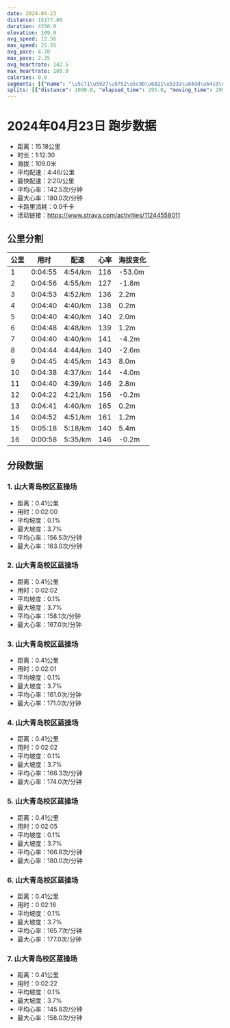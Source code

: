 ```yaml
---
date: 2024-04-23
distance: 15177.00
duration: 4350.0
elevation: 109.0
avg_speed: 12.56
max_speed: 25.55
avg_pace: 4.78
max_pace: 2.35
avg_heartrate: 142.5
max_heartrate: 180.0
calories: 0.0
segments: [{"name": "\u5c71\u5927\u9752\u5c9b\u6821\u533a\u84dd\u64cd\u573a", "distance": 408.3, "elapsed_time": 120.0, "moving_time": 120.0, "average_heartrate": 156.5, "max_heartrate": 163.0, "average_grade": 0.1, "maximum_grade": 3.7, "elevation_difference": 0.7999999999999998}, {"name": "\u5c71\u5927\u9752\u5c9b\u6821\u533a\u84dd\u64cd\u573a", "distance": 408.3, "elapsed_time": 122.0, "moving_time": 122.0, "average_heartrate": 158.1, "max_heartrate": 167.0, "average_grade": 0.1, "maximum_grade": 3.7, "elevation_difference": 0.7999999999999998}, {"name": "\u5c71\u5927\u9752\u5c9b\u6821\u533a\u84dd\u64cd\u573a", "distance": 408.3, "elapsed_time": 121.0, "moving_time": 121.0, "average_heartrate": 161.0, "max_heartrate": 171.0, "average_grade": 0.1, "maximum_grade": 3.7, "elevation_difference": 0.7999999999999998}, {"name": "\u5c71\u5927\u9752\u5c9b\u6821\u533a\u84dd\u64cd\u573a", "distance": 408.3, "elapsed_time": 122.0, "moving_time": 122.0, "average_heartrate": 166.3, "max_heartrate": 174.0, "average_grade": 0.1, "maximum_grade": 3.7, "elevation_difference": 0.7999999999999998}, {"name": "\u5c71\u5927\u9752\u5c9b\u6821\u533a\u84dd\u64cd\u573a", "distance": 408.3, "elapsed_time": 125.0, "moving_time": 124.0, "average_heartrate": 166.8, "max_heartrate": 180.0, "average_grade": 0.1, "maximum_grade": 3.7, "elevation_difference": 0.7999999999999998}, {"name": "\u5c71\u5927\u9752\u5c9b\u6821\u533a\u84dd\u64cd\u573a", "distance": 408.3, "elapsed_time": 136.0, "moving_time": 136.0, "average_heartrate": 165.7, "max_heartrate": 177.0, "average_grade": 0.1, "maximum_grade": 3.7, "elevation_difference": 0.7999999999999998}, {"name": "\u5c71\u5927\u9752\u5c9b\u6821\u533a\u84dd\u64cd\u573a", "distance": 408.3, "elapsed_time": 142.0, "moving_time": 142.0, "average_heartrate": 145.8, "max_heartrate": 158.0, "average_grade": 0.1, "maximum_grade": 3.7, "elevation_difference": 0.7999999999999998}]
splits: [{"distance": 1000.8, "elapsed_time": 295.0, "moving_time": 295.0, "average_speed": 3.39, "pace": 4.916430678466076, "average_heartrate": 116.98305084745763, "elevation_difference": -53.0, "split_number": 1}, {"distance": 1000.4, "elapsed_time": 296.0, "moving_time": 296.0, "average_speed": 3.38, "pace": 4.930976331360947, "average_heartrate": 127.67229729729729, "elevation_difference": -1.8, "split_number": 2}, {"distance": 1002.1, "elapsed_time": 293.0, "moving_time": 293.0, "average_speed": 3.42, "pace": 4.873304093567251, "average_heartrate": 136.553264604811, "elevation_difference": 2.2, "split_number": 3}, {"distance": 998.9, "elapsed_time": 280.0, "moving_time": 280.0, "average_speed": 3.57, "pace": 4.668543417366947, "average_heartrate": 138.81428571428572, "elevation_difference": 0.2, "split_number": 4}, {"distance": 1000.3, "elapsed_time": 280.0, "moving_time": 280.0, "average_speed": 3.57, "pace": 4.668543417366947, "average_heartrate": 140.43571428571428, "elevation_difference": 2.0, "split_number": 5}, {"distance": 1000.2, "elapsed_time": 288.0, "moving_time": 288.0, "average_speed": 3.47, "pace": 4.803083573487031, "average_heartrate": 139.1993006993007, "elevation_difference": 1.2, "split_number": 6}, {"distance": 998.1, "elapsed_time": 280.0, "moving_time": 280.0, "average_speed": 3.56, "pace": 4.681657303370786, "average_heartrate": 141.39285714285714, "elevation_difference": -4.2, "split_number": 7}, {"distance": 1001.0, "elapsed_time": 284.0, "moving_time": 284.0, "average_speed": 3.52, "pace": 4.734857954545454, "average_heartrate": 140.9049295774648, "elevation_difference": -2.6, "split_number": 8}, {"distance": 998.5, "elapsed_time": 285.0, "moving_time": 285.0, "average_speed": 3.5, "pace": 4.761914285714285, "average_heartrate": 143.30851063829786, "elevation_difference": 8.0, "split_number": 9}, {"distance": 1001.1, "elapsed_time": 278.0, "moving_time": 278.0, "average_speed": 3.6, "pace": 4.629638888888889, "average_heartrate": 144.19064748201438, "elevation_difference": -4.0, "split_number": 10}, {"distance": 1001.0, "elapsed_time": 280.0, "moving_time": 280.0, "average_speed": 3.58, "pace": 4.655502793296089, "average_heartrate": 146.025, "elevation_difference": 2.8, "split_number": 11}, {"distance": 1000.4, "elapsed_time": 262.0, "moving_time": 262.0, "average_speed": 3.82, "pace": 4.363010471204189, "average_heartrate": 156.71374045801528, "elevation_difference": -0.2, "split_number": 12}, {"distance": 999.3, "elapsed_time": 281.0, "moving_time": 281.0, "average_speed": 3.56, "pace": 4.681657303370786, "average_heartrate": 165.37857142857143, "elevation_difference": 0.2, "split_number": 13}, {"distance": 1000.5, "elapsed_time": 292.0, "moving_time": 292.0, "average_speed": 3.43, "pace": 4.859096209912535, "average_heartrate": 161.44520547945206, "elevation_difference": 1.2, "split_number": 14}, {"distance": 999.1, "elapsed_time": 318.0, "moving_time": 318.0, "average_speed": 3.14, "pace": 5.307866242038216, "average_heartrate": 140.10410094637223, "elevation_difference": 5.4, "split_number": 15}, {"distance": 173.0, "elapsed_time": 58.0, "moving_time": 58.0, "average_speed": 2.98, "pace": 5.592852348993288, "average_heartrate": 146.41071428571428, "elevation_difference": -0.2, "split_number": 16}]
---
```


# 2024年04月23日 跑步数据

- 距离：15.18公里
- 时长：1:12:30
- 海拔：109.0米
- 平均配速：4:46/公里
- 最快配速：2:20/公里
- 平均心率：142.5次/分钟
- 最大心率：180.0次/分钟
- 卡路里消耗：0.0千卡
- 活动链接：https://www.strava.com/activities/11244558011

## 公里分割

| 公里 | 用时 | 配速 | 心率 | 海拔变化 |
|------|------|------|------|------|
| 1 | 0:04:55 | 4:54/km | 116 | -53.0m |
| 2 | 0:04:56 | 4:55/km | 127 | -1.8m |
| 3 | 0:04:53 | 4:52/km | 136 | 2.2m |
| 4 | 0:04:40 | 4:40/km | 138 | 0.2m |
| 5 | 0:04:40 | 4:40/km | 140 | 2.0m |
| 6 | 0:04:48 | 4:48/km | 139 | 1.2m |
| 7 | 0:04:40 | 4:40/km | 141 | -4.2m |
| 8 | 0:04:44 | 4:44/km | 140 | -2.6m |
| 9 | 0:04:45 | 4:45/km | 143 | 8.0m |
| 10 | 0:04:38 | 4:37/km | 144 | -4.0m |
| 11 | 0:04:40 | 4:39/km | 146 | 2.8m |
| 12 | 0:04:22 | 4:21/km | 156 | -0.2m |
| 13 | 0:04:41 | 4:40/km | 165 | 0.2m |
| 14 | 0:04:52 | 4:51/km | 161 | 1.2m |
| 15 | 0:05:18 | 5:18/km | 140 | 5.4m |
| 16 | 0:00:58 | 5:35/km | 146 | -0.2m |


## 分段数据

### 1. 山大青岛校区蓝操场

- 距离：0.41公里
- 用时：0:02:00
- 平均坡度：0.1%
- 最大坡度：3.7%
- 平均心率：156.5次/分钟
- 最大心率：163.0次/分钟

### 2. 山大青岛校区蓝操场

- 距离：0.41公里
- 用时：0:02:02
- 平均坡度：0.1%
- 最大坡度：3.7%
- 平均心率：158.1次/分钟
- 最大心率：167.0次/分钟

### 3. 山大青岛校区蓝操场

- 距离：0.41公里
- 用时：0:02:01
- 平均坡度：0.1%
- 最大坡度：3.7%
- 平均心率：161.0次/分钟
- 最大心率：171.0次/分钟

### 4. 山大青岛校区蓝操场

- 距离：0.41公里
- 用时：0:02:02
- 平均坡度：0.1%
- 最大坡度：3.7%
- 平均心率：166.3次/分钟
- 最大心率：174.0次/分钟

### 5. 山大青岛校区蓝操场

- 距离：0.41公里
- 用时：0:02:05
- 平均坡度：0.1%
- 最大坡度：3.7%
- 平均心率：166.8次/分钟
- 最大心率：180.0次/分钟

### 6. 山大青岛校区蓝操场

- 距离：0.41公里
- 用时：0:02:16
- 平均坡度：0.1%
- 最大坡度：3.7%
- 平均心率：165.7次/分钟
- 最大心率：177.0次/分钟

### 7. 山大青岛校区蓝操场

- 距离：0.41公里
- 用时：0:02:22
- 平均坡度：0.1%
- 最大坡度：3.7%
- 平均心率：145.8次/分钟
- 最大心率：158.0次/分钟

